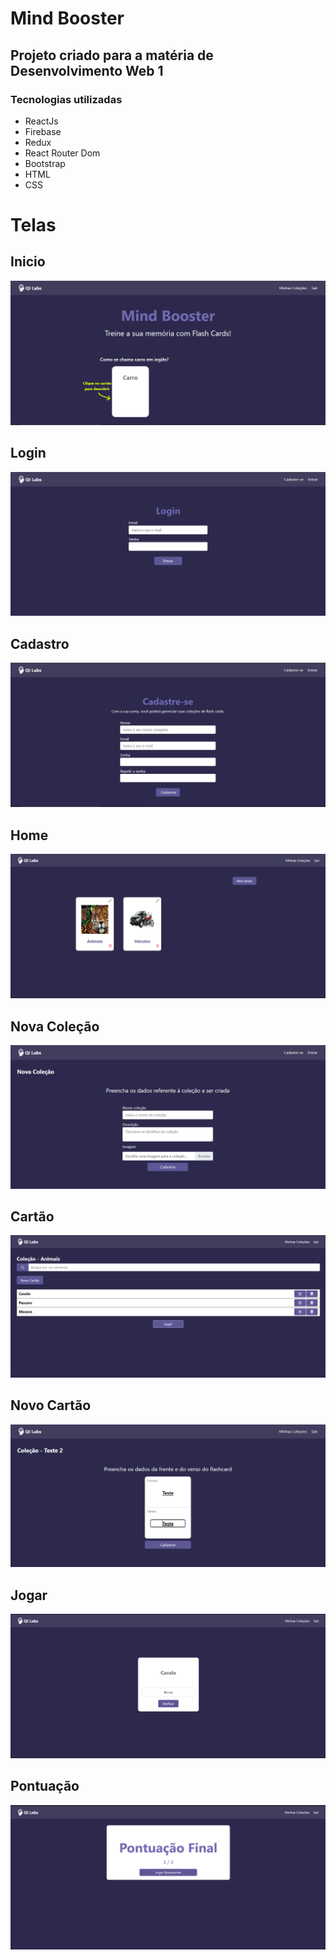 # Mind Booster

## Projeto criado para a matéria de Desenvolvimento Web 1

###  Tecnologias utilizadas

- ReactJs
- Firebase
- Redux
- React Router Dom
- Bootstrap
- HTML
- CSS

# Telas

## Inicio
<img src="public/Inicio.png" />

## Login
<img src="public/Login.png" />

## Cadastro
<img src="public/Cadastro.png" />

## Home
<img src="public/Home.png" />

## Nova Coleção
<img src="public/NovaColecao.png" />

## Cartão
<img src="public/Cartao.png" />

## Novo Cartão
<img src="public/NovoCartao.png" />

## Jogar
<img src="public/Jogar.png" />

## Pontuação
<img src="public/Pontuacao.png" />